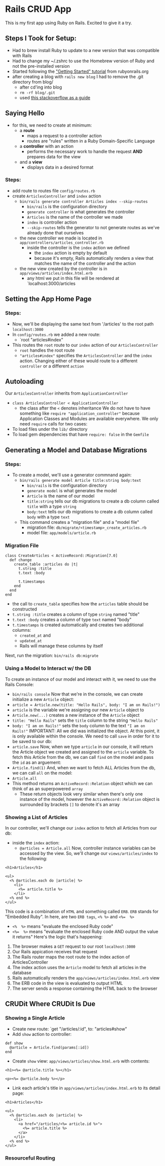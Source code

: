 # Rails CRUD App

This is my first app using Ruby on Rails. Excited to give it a try.

## Steps I Took for Setup:

* Had to brew install Ruby to update to a new version that was compatible with Rails
* Had to change my ~/.zshrc to use the Homebrew version of Ruby and not the pre-installed version
* Started following the ["Getting Started" tutorial](https://guides.rubyonrails.org/getting_started.html) from rubyonrails.org
* after creating a blog with `rails new blog` I had to remove the .git directory from blog/
  * after cd'ing into blog
  * `rm -rf blog/.git`
  * used [this stackoverflow as a guide](https://stackoverflow.com/questions/56873278/how-to-fix-error-filename-does-not-have-a-commit-checked-out-fatal-adding)

## Saying Hello
* for this, we need to create at minimum:
  * a **route**
    * maps a request to a controller action
    * routes are "rules" written in a Ruby Domain-Specific Language
  * a **controller** with an action
    * performs the necessary work to handle the request **AND** prepares data for the view
  * and a **view**
    * displays data in a desired format

### Steps:
* add route to routes file `config/routes.rb`
* create `ArticlesController` and `index` action
  * `bin/rails generate controller Articles index --skip-routes`
    * `bin/rails` is the configuration directory
    * `generate controller` is what generates the controller
    * `Articles` is the name of the controller we made
    * `index` is controller action
    * `--skip-routes` tells the generator to not generate routes as we've already done that ourselves
  * the new controller we made is located in `app/controllers/articles_controller.rb`
    * inside the controller is the `index` action we defined
      * the `index` action is empty by default
      * because it's empty, Rails automatically renders a view that matches the name of the controller and the action
  * the new view created by the controller is in `app/views/articles/index.html.erb`
    * any html we put in this file will be rendered at `localhost:3000/articles
  
## Setting the App Home Page

### Steps:
* Now, we'll be displaying the same text from '/articles' to the root path `localhost:3000`
* In `config/routes.rb` we added a new route:
  * `root "articles#index"
* This routes the `root` route to our `index` action of our `ArticlesController`
  * `root` handles the root route
  * `"articles#index"` specifies the `ArticlesController` and the `index` action. Changing either of these would route to a different `controller` or a different `action`

## Autoloading
Our `ArticlesController` inherits from `ApplicationController`
* `class ArticlesController < ApplicationController`
  * the class after the `<` denotes inheritance
We do not have to have something like `require "application_controller"` because Application Classes and Modules are available everywhere.
We only need `require` calls for two cases:
* To load files under the `lib/` directory
* To load gem dependencies that have `require: false` in the `Gemfile`


## Generating a Model and Database Migrations

### Steps:

* To create a model, we'll use a generator commnand again:
  * `bin/rails generate model Article title:string body:text`
    * `bin/rails` is the configuration directory
    * `generate model` is what generates the model
    * `Article` is the name of our model
    * `title:string` tells our db migrations to create a db column called `title` with a type `string`
    * `body:text` tells our db migrations to create a db column called `body` with a type `text`
  * This command creates a "migration file" and a "model file"
    * migration file: `db/migrate/<timestamp>_create_articles.rb`
    * model file: `app/models/article.rb`

### Migration File

```
class CreateArticles < ActiveRecord::Migration[7.0]
  def change
    create_table :articles do |t|
      t.string :title
      t.text :body

      t.timestamps
    end
  end
end
```
* the call to `create_table` specifies how the `articles` table should be constructed
* `t.string :title` creates a column of type `string` named "title"
* `t.text :body` creates a column of type `text` named "body"
* `t.timestamps` is created automatically and creates two additional columns:
  * `created_at` and
  * `updated_at`
  * Rails will manage these columns by itself

Next, run the migration: `bin/rails db:migrate`

### Using a Model to Interact w/ the DB

To create an instance of our model and interact with it, we need to use the Rails Console:
* `bin/rails console`
Now that we're in the console, we can create initialize a new `Article` object:
* `article = Article.new(title: "Hello Rails", body: "I am on Rails!")`
* `article` is the variable we're assigning our new `Article` object to
* `Article.new(...)` creates a new instance of the `Article` object
* `title: "Hello Rails"` sets the `title` column to the string `"Hello Rails"`
* `body: "I am on Rails!"` sets the `body` column to the text `"I am on Rails!"`
IMPORTANT: All we did was initialized the object. At this point, it is only available within the console. We need to call `save` in order for it to be saved to our db:
* `article.save`
Now, when we type `article` in our console, it will return the Article object we created and assigned to the `article` variable.
To fetch this Article from the db, we can call `find` on the model and pass the `id` as an arguement:
* `Article.find(1)`
And, when we want to fetch ALL Articles from the db, we can call `all` on the model:
* `Article.all`
* This method returns an `ActiveRecord::Relation` object which we can think of as an superpowered `array`
  * These return objects look very similar when there's only one instance of the model, however the `ActiveRecord::Relation` object is surrounded by brackets `[]` to denote it's an array

### Showing a List of Articles

In our controller, we'll change our `index` action to fetch all Articles from our db:
* inside the `index` action:
  * `@articles = Article.all`
Now, controller instance variables can be accessed by the view. So, we'll change our `views/articles/index` to the following:
```
<h1>Articles</h1>

<ul>
  <% @articles.each do |article| %>
    <li>
      <%= article.title %>
    </li>
  <% end %>
</ul>
```
This code is a combination of `HTML` and something called `ERB`. `ERB` stands for "Embedded Ruby". In here, are two `ERB tags`, `<% %>` and `<%=  %>`
* `<%  %>` means "evaluate the enclosed Ruby code"
* `<%=  %>` means "evaluate the enclosed Ruby code AND output the value it returns"
Here's the logic that's happening:
1. The browser makes a `GET` request to our root `localhost:3000`
2. Our Rails appication receives that request
3. The Rails router maps the root route to the index action of ArticlesController
4. The index action uses the `Article` model to fetch all articles in the database
5. Rails automatically renders the `app/views/articles/index.html.erb` view
6. The ERB code in the view is evaluated to output HTML
7. The server sends a response containing the HTML back to the browser

## CRUDit Where CRUDit Is Due

### Showing a Single Article

* Create new route:
`get "/articles/:id", to: "articles#show"
* Add `show` action to controller:
```
def show
  @article = Article.find(params[:id])
end
```
* Create `show` view:
`app/views/articles/show.html.erb`
with contents:
```
<h1><%= @article.title %></h1>

<p><%= @article.body %></p>
```
* Link each article's title in `app/views/articles/index.html.erb` to its detail page:
```
<h1>Articles</h1>

<ul>
  <% @articles.each do |article| %>
    <li>
      <a href="/articles/<%= article.id %>">
        <%= article.title %>
      </a>
    </li>
  <% end %>
</ul>
```

### Resourceful Routing

